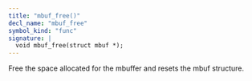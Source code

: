 ```yaml
---
title: "mbuf_free()"
decl_name: "mbuf_free"
symbol_kind: "func"
signature: |
  void mbuf_free(struct mbuf *);
---
```


Free the space allocated for the mbuffer and resets the mbuf structure. 

